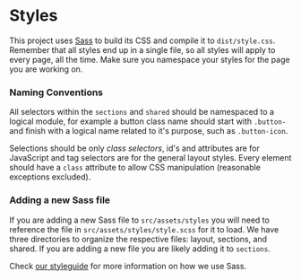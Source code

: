Styles
======

This project uses [Sass](http://sass-lang.com/) to build its CSS and compile it to `dist/style.css`. Remember that all styles end up in a single file, so all styles will apply to every page, all the time. Make sure you namespace your styles for the page you are working on.

### Naming Conventions

All selectors within the `sections` and `shared` should be namespaced to a logical module, for example a button class name should start with `.button-` and finish with a logical name related to it's purpose, such as `.button-icon`.

Selections should be only _class selectors_, id's and attributes are for JavaScript and tag selectors are for the general layout styles. Every element should have a `class` attribute to allow CSS manipulation (reasonable exceptions excluded).

### Adding a new Sass file

If you are adding a new Sass file to `src/assets/styles` you will need to reference the file in `src/assets/styles/style.scss` for it to load. We have three directories to organize the respective files: layout, sections, and shared. If you are adding a new file you are likely adding it to `sections`.

Check [our styleguide](https://github.com/Automattic/wp-calypso/blob/master/docs/coding-guidelines/css.md) for more information on how we use Sass.